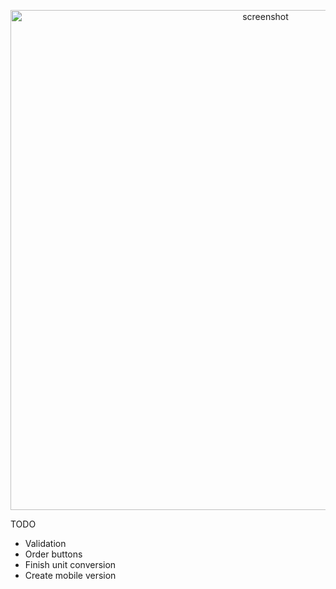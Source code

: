 <p align="center">
    <img src="https://i.ibb.co/QKHhJzV/Screenshot-2020-10-19-at-16-59-57.png" alt="screenshot" width="800" />
</p>

TODO

* Validation 
* Order buttons
* Finish unit conversion
* Create mobile version